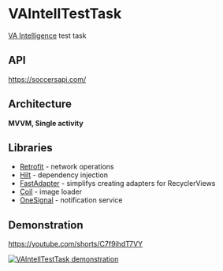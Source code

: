 # VAIntellTestTask
[VA Intelligence](https://vaint.ru/) test task
## API
https://soccersapi.com/
## Architecture 
**MVVM, Single activity**
## Libraries
* [Retrofit](https://square.github.io/retrofit/) - network operations
* [Hilt](https://dagger.dev/hilt/) - dependency injection
* [FastAdapter](https://github.com/mikepenz/FastAdapter) - simplifys creating adapters for RecyclerViews
* [Coil](https://coil-kt.github.io/coil/) - image loader
* [OneSignal](https://onesignal.com/) - notification service
## Demonstration 
https://youtube.com/shorts/C7f9ihdT7VY

[![VAIntellTestTask demonstration](https://img.youtube.com/vi/C7f9ihdT7VY/hqdefault.jpg)](https://youtube.com/shorts/C7f9ihdT7VY)
